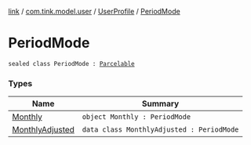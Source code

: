 [link](../../../index.md) / [com.tink.model.user](../../index.md) / [UserProfile](../index.md) / [PeriodMode](./index.md)

# PeriodMode

`sealed class PeriodMode : `[`Parcelable`](https://developer.android.com/reference/android/os/Parcelable.html)

### Types

| Name | Summary |
|---|---|
| [Monthly](-monthly.md) | `object Monthly : PeriodMode` |
| [MonthlyAdjusted](-monthly-adjusted/index.md) | `data class MonthlyAdjusted : PeriodMode` |
